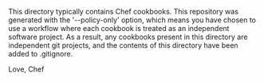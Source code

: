 This directory typically contains Chef cookbooks. This repository was
generated with the '--policy-only' option, which means you have chosen
to use a workflow where each cookbook is treated as an independent
software project. As a result, any cookbooks present in this directory
are independent git projects, and the contents of this directory have
been added to .gitignore.

Love,
Chef

